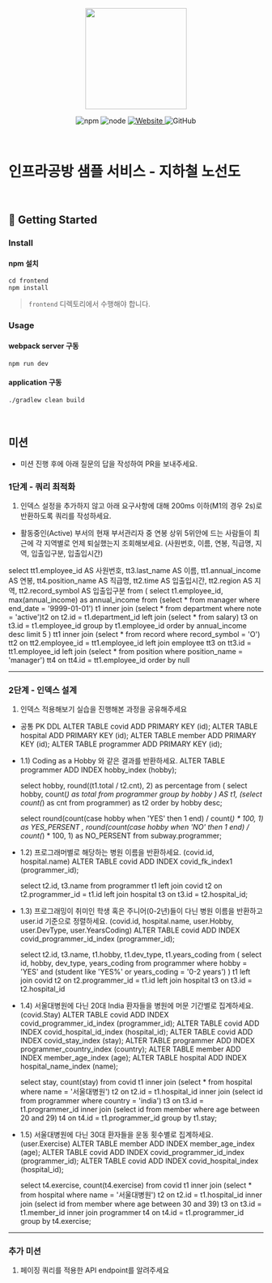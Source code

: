 <p align="center">
    <img width="200px;" src="https://raw.githubusercontent.com/woowacourse/atdd-subway-admin-frontend/master/images/main_logo.png"/>
</p>
<p align="center">
  <img alt="npm" src="https://img.shields.io/badge/npm-%3E%3D%205.5.0-blue">
  <img alt="node" src="https://img.shields.io/badge/node-%3E%3D%209.3.0-blue">
  <a href="https://edu.nextstep.camp/c/R89PYi5H" alt="nextstep atdd">
    <img alt="Website" src="https://img.shields.io/website?url=https%3A%2F%2Fedu.nextstep.camp%2Fc%2FR89PYi5H">
  </a>
  <img alt="GitHub" src="https://img.shields.io/github/license/next-step/atdd-subway-service">
</p>

<br>

# 인프라공방 샘플 서비스 - 지하철 노선도

<br>

## 🚀 Getting Started

### Install
#### npm 설치
```
cd frontend
npm install
```
> `frontend` 디렉토리에서 수행해야 합니다.

### Usage
#### webpack server 구동
```
npm run dev
```
#### application 구동
```
./gradlew clean build
```
<br>

## 미션

* 미션 진행 후에 아래 질문의 답을 작성하여 PR을 보내주세요.


### 1단계 - 쿼리 최적화

1. 인덱스 설정을 추가하지 않고 아래 요구사항에 대해 200ms 이하(M1의 경우 2s)로 반환하도록 쿼리를 작성하세요.

- 활동중인(Active) 부서의 현재 부서관리자 중 연봉 상위 5위안에 드는 사람들이 최근에 각 지역별로 언제 퇴실했는지 조회해보세요. (사원번호, 이름, 연봉, 직급명, 지역, 입출입구분, 입출입시간)

select
    tt1.employee_id AS 사원번호,
    tt3.last_name AS 이름,
    tt1.annual_income AS 연봉,
    tt4.position_name AS 직급명,
    tt2.time AS 입출입시간,
    tt2.region AS 지역,
    tt2.record_symbol AS 입출입구분
from (
    select
        t1.employee_id,
        max(annual_income) as annual_income
    from (select * from manager where end_date = '9999-01-01') t1
    inner join (select * from department where note = 'active')t2
    on t2.id = t1.department_id
    left join (select * from salary) t3
    on t3.id = t1.employee_id
    group by t1.employee_id
    order by annual_income desc
    limit 5
) tt1
inner join (select * from record where record_symbol = 'O') tt2
on tt2.employee_id = tt1.employee_id
left join employee tt3
on tt3.id = tt1.employee_id
left join (select * from position where position_name = 'manager') tt4
on tt4.id = tt1.employee_id
order by null



---

### 2단계 - 인덱스 설계

1. 인덱스 적용해보기 실습을 진행해본 과정을 공유해주세요

- 공통 PK DDL
ALTER TABLE covid ADD PRIMARY KEY (id);
ALTER TABLE hospital ADD PRIMARY KEY (id);
ALTER TABLE member ADD PRIMARY KEY (id);
ALTER TABLE programmer ADD PRIMARY KEY (id);

- 1.1) Coding as a Hobby 와 같은 결과를 반환하세요.
  ALTER TABLE programmer ADD INDEX hobby_index (hobby);

    select hobby, round((t1.total / t2.cnt), 2) as percentage
    from (
        select hobby, count(*) as total
        from programmer
        group by hobby
    ) AS t1, (select count(*) as cnt from programmer) as t2
    order by hobby desc;

    select
        round(count(case hobby when 'YES' then 1 end) / count(*) * 100, 1) as YES_PERSENT
        , round(count(case hobby when 'NO' then 1 end) / count(*) * 100, 1) as NO_PERSENT
    from subway.programmer;

- 1.2) 프로그래머별로 해당하는 병원 이름을 반환하세요. (covid.id, hospital.name)
  ALTER TABLE covid ADD INDEX covid_fk_index1 (programmer_id);

  select t2.id, t3.name
  from programmer t1
  left join covid t2
  on t2.programmer_id = t1.id
  left join hospital t3
  on t3.id = t2.hospital_id;

- 1.3) 프로그래밍이 취미인 학생 혹은 주니어(0-2년)들이 다닌 병원 이름을 반환하고 user.id 기준으로 정렬하세요. (covid.id, hospital.name, user.Hobby, user.DevType, user.YearsCoding)
    ALTER TABLE covid ADD INDEX covid_programmer_id_index (programmer_id);
    
    select t2.id, t3.name, t1.hobby, t1.dev_type, t1.years_coding
    from (
        select id, hobby, dev_type, years_coding
        from programmer
        where hobby = 'YES' and (student like 'YES%' or years_coding = '0-2 years')
    ) t1
    left join covid t2
    on t2.programmer_id = t1.id
    left join hospital t3
    on t3.id = t2.hospital_id

- 1.4) 서울대병원에 다닌 20대 India 환자들을 병원에 머문 기간별로 집계하세요. (covid.Stay)
    ALTER TABLE covid ADD INDEX covid_programmer_id_index (programmer_id);
    ALTER TABLE covid ADD INDEX covid_hospital_id_index (hospital_id);
    ALTER TABLE covid ADD INDEX covid_stay_index (stay);
    ALTER TABLE programmer ADD INDEX programmer_country_index (country);
    ALTER TABLE member ADD INDEX member_age_index (age);
    ALTER TABLE hospital ADD INDEX hospital_name_index (name);

    select 
        stay, count(stay)
    from covid t1
    inner join (select * from hospital where name = '서울대병원') t2
    on t2.id = t1.hospital_id
    inner join (select id from programmer where country = 'india') t3
    on t3.id = t1.programmer_id
    inner join (select id from member where age between 20 and 29) t4
    on t4.id = t1.programmer_id
    group by t1.stay;

- 1.5) 서울대병원에 다닌 30대 환자들을 운동 횟수별로 집계하세요. (user.Exercise)
    ALTER TABLE member ADD INDEX member_age_index (age);
    ALTER TABLE covid ADD INDEX covid_programmer_id_index (programmer_id);
    ALTER TABLE covid ADD INDEX covid_hospital_index (hospital_id);

    select 
        t4.exercise, count(t4.exercise)
    from covid t1
    inner join (select * from hospital where name = '서울대병원') t2
    on t2.id = t1.hospital_id
    inner join (select id from member where age between 30 and 39) t3
    on t3.id = t1.member_id
    inner join programmer t4
    on t4.id = t1.programmer_id
    group by t4.exercise;
---

### 추가 미션

1. 페이징 쿼리를 적용한 API endpoint를 알려주세요
